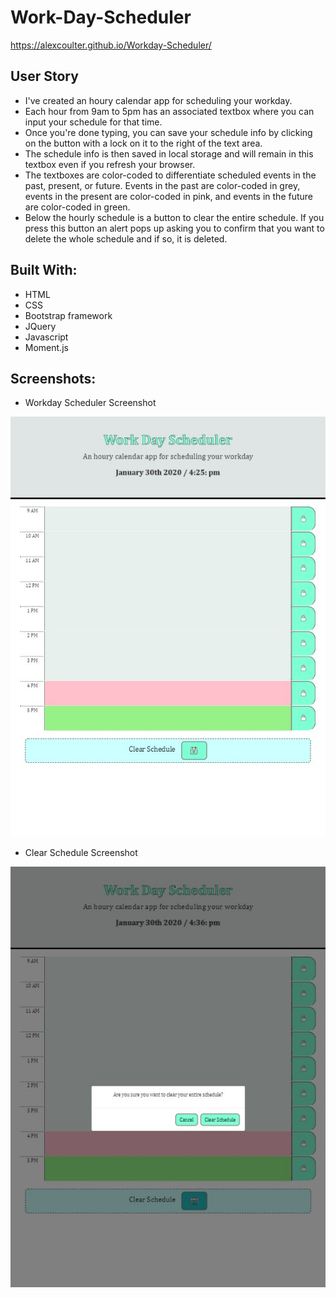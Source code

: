 # Work-Day-Scheduler

https://alexcoulter.github.io/Workday-Scheduler/

## User Story

* I've created an houry calendar app for scheduling your workday.
* Each hour from 9am to 5pm has an associated textbox where you can input your schedule for that time.
* Once you're done typing, you can save your schedule info by clicking on the button with a lock on it to the right of the text area.
* The schedule info is then saved in local storage and will remain in this textbox even if you refresh your browser.
* The textboxes are color-coded to differentiate scheduled events in the past, present, or future.  Events in the past are color-coded in grey, events in the present are color-coded in pink, and events in the future are color-coded in green.
* Below the hourly schedule is a button to clear the entire schedule.  If you press this button an alert pops up asking you to confirm that you want to delete the whole schedule and if so, it is deleted.

## Built With:

* HTML
* CSS
* Bootstrap framework
* JQuery
* Javascript
* Moment.js

## Screenshots:

* Workday Scheduler Screenshot

![Workday Scheduler screenshot](/assets/images/ss1.jpg)
* Clear Schedule Screenshot

![clear Schedule screenshot](/assets/images/ss2.jpg)
